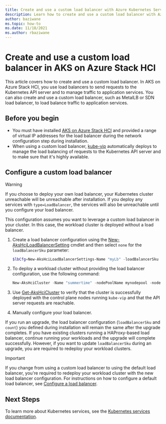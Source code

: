 ```yaml
---
title: Create and use a custom load balancer with Azure Kubernetes Service (AKS) on Azure Stack HCI
description: Learn how to create and use a custom load balancer with Azure Kubernetes Service (AKS) on Azure Stack HCI.
author: baziwane
ms.topic: how-to
ms.date: 11/18/2021
ms.author: rbaziwane
---
```


# Create and use a custom load balancer in AKS on Azure Stack HCI

This article covers how to create and use a custom load balancer. In AKS on Azure Stack HCI, you use load balancers to send requests to the Kubernetes API server and to manage traffic to application services. You can also create and use a custom load balancer, such as MetalLB or SDN load balancer, to load balance traffic to application services.  

## Before you begin 

- You must have installed [AKS on Azure Stack HCI](kubernetes-walkthrough-powershell.md) and provided a range of virtual IP addresses for the load balancer during the network configuration step during installation.
- When using a custom load balancer, [kube-vip](https://kube-vip.io/) automatically deploys to manage the load balancing of requests to the Kubernetes API server and to make sure that it's highly available.

## Configure a custom load balancer 

> [!WARNING]
> If you choose to deploy your own load balancer, your Kubernetes cluster unreachable will be unreachable after installation. If you deploy any services with `type=LoadBalancer`, the services will also be unreachable until you configure your load balancer.

This configuration assumes you want to leverage a custom load balancer in your cluster. In this case, the workload cluster is deployed without a load balancer. 

1. Create a load balancer configuration using the [New-AksHciLoadBalancerSetting](./reference/ps/new-akshciloadbalancersetting.md) cmdlet and then select `none` for the `loadBalancerSku` parameter:

   ```powershell
   $lbCfg=New-AksHciLoadBalancerSettings-Name "myLb" -loadBalancerSku "none" 
   ```
 
2. To deploy a workload cluster without providing the load balancer configuration, use the following command:

   ```powershell
   New-AksHciCluster -Name "summertime" -nodePoolName mynodepool -nodeCount 2 -OSType linux -nodeVmSize Standard_A4_v2 -loadBalancerSettings $lbCfg 
   ```

3. Use [Get-AksHciCluster](./reference/ps/get-akshcicluster.md) to verify that the cluster is successfully deployed with the control plane nodes running `kube-vip` and that the API server requests are reachable. 

4. Manually configure your load balancer.  

If you run an upgrade, the load balancer configuration (`loadBalancerSku` and `count`) you defined during installation will remain the same after the upgrade completes. If you have existing clusters running a HAProxy-based load balancer, continue running your workloads and the upgrade will complete successfully. However, if you want to update `loadBalancerSku` during an upgrade, you are required to redeploy your workload clusters. 

> [!IMPORTANT]
> If you change from using a custom load balancer to using the default load balancer, you're required to  redeploy your workload cluster with the new load balancer configuration. For instructions on how to configure a default load balancer, see [Configure a load balancer](configure-load-balancer.md).  

## Next Steps 

To learn more about Kubernetes services, see the [Kubernetes services documentation](https://kubernetes.io/docs/concepts/services-networking/service/). 

 

 